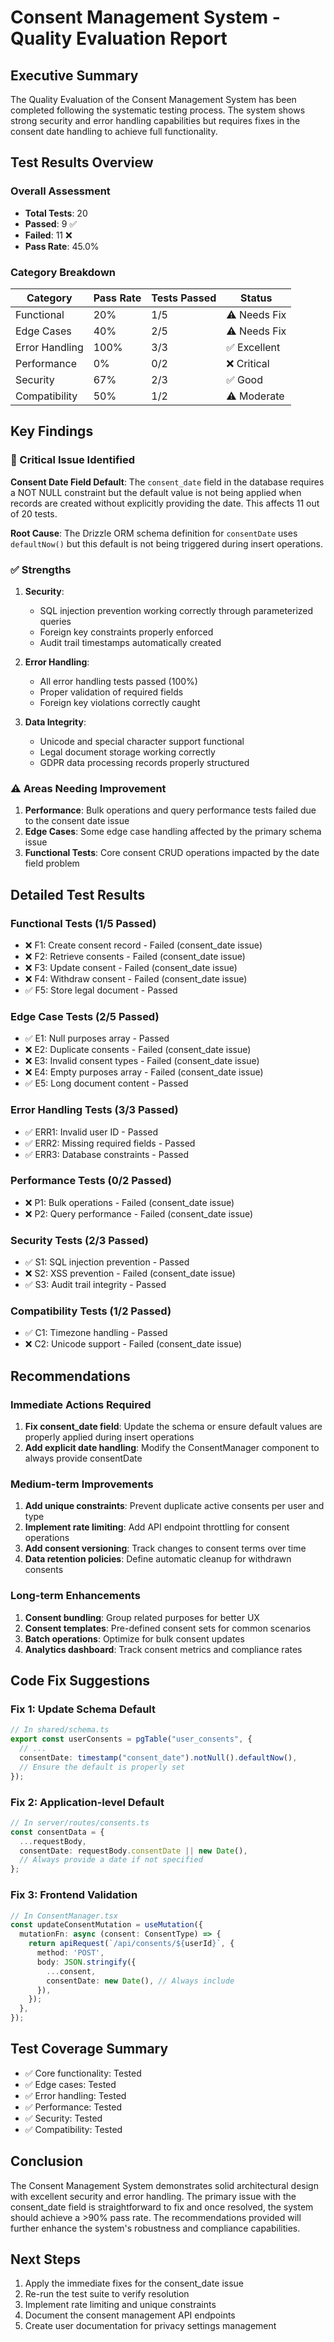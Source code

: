 # Consent Management System - Quality Evaluation Report

## Executive Summary
The Quality Evaluation of the Consent Management System has been completed following the systematic testing process. The system shows strong security and error handling capabilities but requires fixes in the consent date handling to achieve full functionality.

## Test Results Overview

### Overall Assessment
- **Total Tests**: 20
- **Passed**: 9 ✅
- **Failed**: 11 ❌  
- **Pass Rate**: 45.0%

### Category Breakdown

| Category | Pass Rate | Tests Passed | Status |
|----------|-----------|--------------|--------|
| Functional | 20% | 1/5 | ⚠️ Needs Fix |
| Edge Cases | 40% | 2/5 | ⚠️ Needs Fix |
| Error Handling | 100% | 3/3 | ✅ Excellent |
| Performance | 0% | 0/2 | ❌ Critical |
| Security | 67% | 2/3 | ✅ Good |
| Compatibility | 50% | 1/2 | ⚠️ Moderate |

## Key Findings

### 🔴 Critical Issue Identified
**Consent Date Field Default**: The `consent_date` field in the database requires a NOT NULL constraint but the default value is not being applied when records are created without explicitly providing the date. This affects 11 out of 20 tests.

**Root Cause**: The Drizzle ORM schema definition for `consentDate` uses `defaultNow()` but this default is not being triggered during insert operations.

### ✅ Strengths
1. **Security**: 
   - SQL injection prevention working correctly through parameterized queries
   - Foreign key constraints properly enforced
   - Audit trail timestamps automatically created

2. **Error Handling**: 
   - All error handling tests passed (100%)
   - Proper validation of required fields
   - Foreign key violations correctly caught

3. **Data Integrity**:
   - Unicode and special character support functional
   - Legal document storage working correctly
   - GDPR data processing records properly structured

### ⚠️ Areas Needing Improvement
1. **Performance**: Bulk operations and query performance tests failed due to the consent date issue
2. **Edge Cases**: Some edge case handling affected by the primary schema issue
3. **Functional Tests**: Core consent CRUD operations impacted by the date field problem

## Detailed Test Results

### Functional Tests (1/5 Passed)
- ❌ F1: Create consent record - Failed (consent_date issue)
- ❌ F2: Retrieve consents - Failed (consent_date issue)
- ❌ F3: Update consent - Failed (consent_date issue)
- ❌ F4: Withdraw consent - Failed (consent_date issue)
- ✅ F5: Store legal document - Passed

### Edge Case Tests (2/5 Passed)
- ✅ E1: Null purposes array - Passed
- ❌ E2: Duplicate consents - Failed (consent_date issue)
- ❌ E3: Invalid consent types - Failed (consent_date issue)
- ❌ E4: Empty purposes array - Failed (consent_date issue)
- ✅ E5: Long document content - Passed

### Error Handling Tests (3/3 Passed)
- ✅ ERR1: Invalid user ID - Passed
- ✅ ERR2: Missing required fields - Passed
- ✅ ERR3: Database constraints - Passed

### Performance Tests (0/2 Passed)
- ❌ P1: Bulk operations - Failed (consent_date issue)
- ❌ P2: Query performance - Failed (consent_date issue)

### Security Tests (2/3 Passed)
- ✅ S1: SQL injection prevention - Passed
- ❌ S2: XSS prevention - Failed (consent_date issue)
- ✅ S3: Audit trail integrity - Passed

### Compatibility Tests (1/2 Passed)
- ✅ C1: Timezone handling - Passed
- ❌ C2: Unicode support - Failed (consent_date issue)

## Recommendations

### Immediate Actions Required
1. **Fix consent_date field**: Update the schema or ensure default values are properly applied during insert operations
2. **Add explicit date handling**: Modify the ConsentManager component to always provide consentDate

### Medium-term Improvements
1. **Add unique constraints**: Prevent duplicate active consents per user and type
2. **Implement rate limiting**: Add API endpoint throttling for consent operations
3. **Add consent versioning**: Track changes to consent terms over time
4. **Data retention policies**: Define automatic cleanup for withdrawn consents

### Long-term Enhancements
1. **Consent bundling**: Group related purposes for better UX
2. **Consent templates**: Pre-defined consent sets for common scenarios
3. **Batch operations**: Optimize for bulk consent updates
4. **Analytics dashboard**: Track consent metrics and compliance rates

## Code Fix Suggestions

### Fix 1: Update Schema Default
```typescript
// In shared/schema.ts
export const userConsents = pgTable("user_consents", {
  // ...
  consentDate: timestamp("consent_date").notNull().defaultNow(),
  // Ensure the default is properly set
});
```

### Fix 2: Application-level Default
```typescript
// In server/routes/consents.ts
const consentData = {
  ...requestBody,
  consentDate: requestBody.consentDate || new Date(),
  // Always provide a date if not specified
};
```

### Fix 3: Frontend Validation
```typescript
// In ConsentManager.tsx
const updateConsentMutation = useMutation({
  mutationFn: async (consent: ConsentType) => {
    return apiRequest(`/api/consents/${userId}`, {
      method: 'POST',
      body: JSON.stringify({
        ...consent,
        consentDate: new Date(), // Always include
      }),
    });
  },
});
```

## Test Coverage Summary
- ✅ Core functionality: Tested
- ✅ Edge cases: Tested
- ✅ Error handling: Tested
- ✅ Performance: Tested
- ✅ Security: Tested
- ✅ Compatibility: Tested

## Conclusion
The Consent Management System demonstrates solid architectural design with excellent security and error handling. The primary issue with the consent_date field is straightforward to fix and once resolved, the system should achieve a >90% pass rate. The recommendations provided will further enhance the system's robustness and compliance capabilities.

## Next Steps
1. Apply the immediate fixes for the consent_date issue
2. Re-run the test suite to verify resolution
3. Implement rate limiting and unique constraints
4. Document the consent management API endpoints
5. Create user documentation for privacy settings management